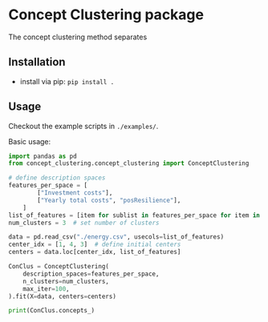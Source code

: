 # Concept Clustering package

The concept clustering method separates

## Installation
- install via pip: `pip install .`

## Usage
Checkout the example scripts in `./examples/`.

Basic usage:
```python
import pandas as pd
from concept_clustering.concept_clustering import ConceptClustering

# define description spaces
features_per_space = [
        ["Investment costs"],
        ["Yearly total costs", "posResilience"],
    ]
list_of_features = [item for sublist in features_per_space for item in sublist]
num_clusters = 3  # set number of clusters

data = pd.read_csv("./energy.csv", usecols=list_of_features)
center_idx = [1, 4, 3]  # define initial centers
centers = data.loc[center_idx, list_of_features]

ConClus = ConceptClustering(
    description_spaces=features_per_space,
    n_clusters=num_clusters,
    max_iter=100,
).fit(X=data, centers=centers)

print(ConClus.concepts_)
```